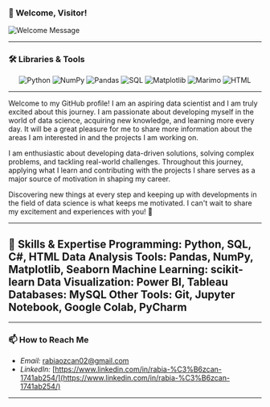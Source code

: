 ### 👋 Welcome, Visitor!
![Welcome Message](https://readme-typing-svg.demolab.com?font=Fira+Code&size=22&pause=1000&color=F75C7E&background=000000&center=true&vCenter=true&width=700&lines=Hello+there!+I'm+Rabia;I'm+a+rookie+on+my+way+to+becoming+a+data+scientist.)



---

### 🛠 Libraries & Tools
<p align="center">
  <img src="https://img.shields.io/badge/Python-3776AB?style=for-the-badge&logo=python&logoColor=white" alt="Python">
  <img src="https://img.shields.io/badge/NumPy-013243?style=for-the-badge&logo=numpy&logoColor=white" alt="NumPy">
  <img src="https://img.shields.io/badge/Pandas-150458?style=for-the-badge&logo=pandas&logoColor=white" alt="Pandas">
  <img src="https://img.shields.io/badge/SQL-4479A1?style=for-the-badge&logo=postgresql&logoColor=white" alt="SQL">
  <img src="https://img.shields.io/badge/Matplotlib-000000?style=for-the-badge&logo=matplotlib&logoColor=white" alt="Matplotlib">
  <img src="https://img.shields.io/badge/Marimo-202020?style=for-the-badge&logo=visualstudiocode&logoColor=white" alt="Marimo">
  <img src="https://img.shields.io/badge/HTML-E34F26?style=for-the-badge&logo=html5&logoColor=white" alt="HTML">
</p>


---

Welcome to my GitHub profile!
I am an aspiring data scientist and I am truly excited about this journey. I am passionate about developing myself in the world of data science, acquiring new knowledge, and learning more every day. It will be a great pleasure for me to share more information about the areas I am interested in and the projects I am working on.

I am enthusiastic about developing data-driven solutions, solving complex problems, and tackling real-world challenges. Throughout this journey, applying what I learn and contributing with the projects I share serves as a major source of motivation in shaping my career.

Discovering new things at every step and keeping up with developments in the field of data science is what keeps me motivated. I can't wait to share my excitement and experiences with you! 🚀  

---
🧠 Skills & Expertise
Programming: Python, SQL, C#, HTML
Data Analysis Tools: Pandas, NumPy, Matplotlib, Seaborn
Machine Learning: scikit-learn
Data Visualization: Power BI, Tableau
Databases: MySQL
Other Tools: Git, Jupyter Notebook, Google Colab, PyCharm
---


---

### 📫 How to Reach Me
- *Email:* [rabiaozcan02@gmail.com](rabiaozcan02@gmail.com)
- *LinkedIn:* [https://www.linkedin.com/in/rabia-%C3%B6zcan-1741ab254/](https://www.linkedin.com/in/rabia-%C3%B6zcan-1741ab254/)

---

